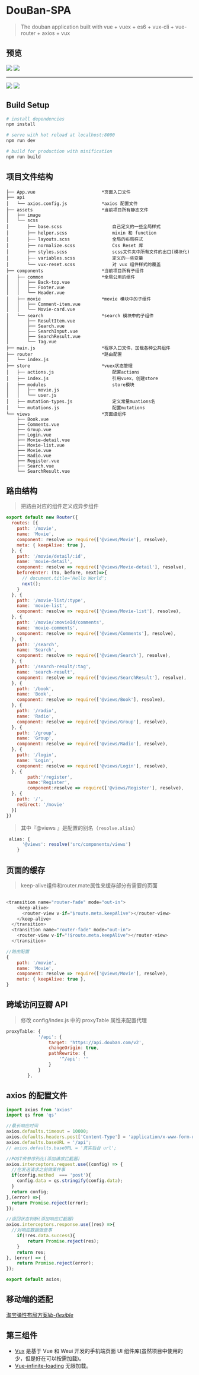 # DouBan-SPA

> The douban application built with vue + vuex + es6 + vux-cli + vue-router + axios + vux

## 预览

![](https://github.com/GreatAuk/DouBan-SPA/raw/master/review1.gif)  ![](https://github.com/GreatAuk/DouBan-SPA/raw/master/review2.gif)

------



![](https://github.com/GreatAuk/DouBan-SPA/raw/master/review3.gif)  ![](https://github.com/GreatAuk/DouBan-SPA/raw/master/review4.gif)

## Build Setup

``` bash
# install dependencies
npm install

# serve with hot reload at localhost:8000
npm run dev

# build for production with minification
npm run build
```

## 项目文件结构

```
├── App.vue							*页面入口文件
├── api
│   └── axios.config.js				*axios 配置文件
├── assets							*当前项目所有静态文件	
│   ├── image
│   └── scss
│       ├── base.scss					自己定义的一些全局样式
│       ├── helper.scss					mixin 和 function
│       ├── layouts.scss				全局的布局样式
│       ├── normalize.scss				Css Reset 库
│       ├── styles.scss					scss文件夹中所有文件的出口(模块化)
│       ├── variables.scss				定义的一些变量
│       └── vux-reset.scss				对 vux 组件样式的覆盖
├── components						*当前项目所有子组件
│   ├── common						*全局公用的组件
│   │   ├── Back-top.vue
│   │   ├── Footer.vue
│   │   └── Header.vue
│   ├── movie						*movie 模块中的子组件
│   │   ├── Comment-item.vue
│   │   └── Movie-card.vue
│   └── search						*search 模块中的子组件
│       ├── ResultItem.vue
│       ├── Search.vue
│       ├── SearchInput.vue
│       ├── SearchResult.vue
│       └── Tag.vue
├── main.js							*程序入口文件，加载各种公共组件
├── router							*路由配置
│   └── index.js
├── store							*vuex状态管理
│   ├── actions.js						配置actions
│   ├── index.js						引用vuex，创建store
│   ├── modules							store模块
│   │   ├── movie.js
│   │   └── user.js
│   ├── mutation-types.js				定义常量muations名
│   └── mutations.js					配置mutations
└── views							*页面级组件
    ├── Book.vue
    ├── Comments.vue
    ├── Group.vue
    ├── Login.vue
    ├── Movie-detail.vue
    ├── Movie-list.vue
    ├── Movie.vue
    ├── Radio.vue
    ├── Register.vue
    ├── Search.vue
    └── SearchResult.vue
```



## 路由结构

>把路由对应的组件定义成异步组件

```javascript
export default new Router({
  routes: [{
    path: '/movie',
    name: 'Movie',
    component: resolve => require(['@views/Movie'], resolve),
    meta: { keepAlive: true },
  }, {
    path: '/movie/detail/:id',
    name: 'movie-detail',
    component: resolve => require(['@views/Movie-detail'], resolve),
    beforeEnter: (to, before, next)=>{
      // document.title='Hello World';
      next();
    }
  }, {
    path: '/movie-list/:type',
    name: 'movie-list',
    component: resolve => require(['@views/Movie-list'], resolve),
  }, {
    path: '/movie/:movieId/comments',
    name: 'movie-comments',
    component: resolve => require(['@views/Comments'], resolve),
  }, {
    path: '/search',
    name: 'Search',
    component: resolve => require(['@views/Search'], resolve),
  }, {
    path: '/search-result/:tag',
    name: 'search-result',
    component: resolve => require(['@views/SearchResult'], resolve),
  }, {
    path: '/book',
    name: 'Book',
    component: resolve => require(['@views/Book'], resolve),
  }, {
    path: '/radio',
    name: 'Radio',
    component: resolve => require(['@views/Group'], resolve),
  }, {
    path: '/group',
    name: 'Group',
    component: resolve => require(['@views/Radio'], resolve),
  }, {
    path: '/login',
    name: 'Login',
    component: resolve => require(['@views/Login'], resolve),
  }, {
		path:'/register',
		name:'Register',
		component:resolve => require(['@views/Register'], resolve),
  }, {
    path: '/',
    redirect: '/movie'
  }]
})

```
> 其中『@views 』是配置的别名（`resolve.alias`）

```Javascript
 alias: {
      '@views': resolve('src/components/views')
    }
```

## 页面的缓存

> keep-alive组件和router.mate属性来缓存部分有需要的页面

```Javascript
  
<transition name="router-fade" mode="out-in">
    <keep-alive>
      <router-view v-if="$route.meta.keepAlive"></router-view>
    </keep-alive>
  </transition>
  <transition name="router-fade" mode="out-in">
    <router-view v-if="!$route.meta.keepAlive"></router-view>
  </transition>
```

```Javascript
//路由配置
{
    path: '/movie',
    name: 'Movie',
    component: resolve => require(['@views/Movie'], resolve),
    meta: { keepAlive: true },
}
```



## 跨域访问豆瓣 API

> 修改 config/index.js 中的 proxyTable 属性来配置代理

```javascript
proxyTable: {
            '/api': {
                target: 'https://api.douban.com/v2',
                changeOrigin: true,
                pathRewrite: {
                    '^/api': ''
                }
            }
        },
```



## axios 的配置文件

```Javascript
import axios from 'axios'
import qs from 'qs'

//最长响应时间
axios.defaults.timeout = 10000;
axios.defaults.headers.post['Content-Type'] = 'application/x-www-form-urlencoded;charset=UTF-8';
axios.defaults.baseURL = '/api';
// axios.defaults.baseURL = '真实后台 url';

//POST传参序列化(添加请求拦截器)
axios.interceptors.request.use((config) => {
  //在发送请求之前做某件事
  if(config.method  === 'post'){
    config.data = qs.stringify(config.data);
  }
  return config;
},(error) =>{
  return Promise.reject(error);
});

//返回状态判断(添加响应拦截器)
axios.interceptors.response.use((res) =>{
  //对响应数据做些事
    if(!res.data.success){
        return Promise.reject(res);
    }
    return res;
}, (error) => {
    return Promise.reject(error);
});

export default axios;

```

## 移动端的适配

[淘宝弹性布局方案*lib-flexible*](https://github.com/amfe/lib-flexible)



## 第三组件

* [Vux](https://github.com/airyland/vux)  是基于 Vue 和 Weui 开发的手机端页面 UI 组件库(虽然项目中使用的少，但是好在可以按需加载)。
* [Vue-infinite-loading](https://github.com/PeachScript/vue-infinite-loading) 无限加载。